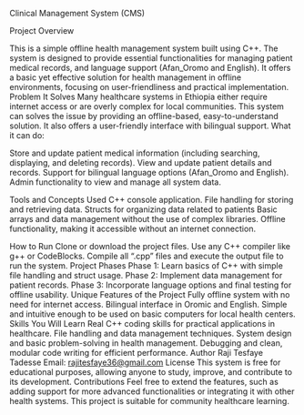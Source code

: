Clinical Management System (CMS)

Project Overview

This is a simple offline health management system built using C++.
The system is designed to provide essential functionalities for managing patient medical records, and language support (Afan_Oromo and English). It offers a basic yet effective solution for health management in offline environments, focusing on user-friendliness and practical implementation.
Problem It Solves
Many healthcare systems in Ethiopia either require internet access or are overly complex for local communities. This system can  solves the issue by providing an offline-based, easy-to-understand solution. It also offers a user-friendly interface with bilingual support.
What it can do:

Store and update patient medical information (including searching, displaying, and deleting records).
View and update patient details and records.
Support for bilingual language options (Afan_Oromo and English).
Admin functionality to view and manage all system data.

Tools and Concepts Used
C++ console application.
File handling for storing and retrieving data.
Structs for organizing data related to patients 
Basic arrays and data management without the use of complex libraries.
Offline functionality, making it accessible without an internet connection.

How to Run
Clone or download the project files.
Use any C++ compiler like g++ or CodeBlocks.
Compile all “.cpp” files and execute the output file to run the system.
Project Phases
Phase 1: Learn basics of C++ with simple file handling and struct usage.
Phase 2: Implement data management for  patient records.
Phase 3: Incorporate language options and final testing for offline usability.
Unique Features of the Project
Fully offline system with no need for internet access.
Bilingual interface in Oromic and English.
Simple and intuitive enough to be used on basic computers for local health centers.
Skills You Will Learn
Real C++ coding skills for practical applications in healthcare.
File handling and data management techniques.
System design and basic problem-solving in health management.
Debugging and clean, modular code writing for efficient performance.
Author
Raji Tesfaye Tadesse
Email: rajitesfaye36@gmail.com
License
This system is free for educational purposes, allowing anyone to study, improve, and contribute to its development.
Contributions
Feel free to extend the features, such as adding support for more advanced functionalities or integrating it with other health systems. This project is suitable for community healthcare learning.

